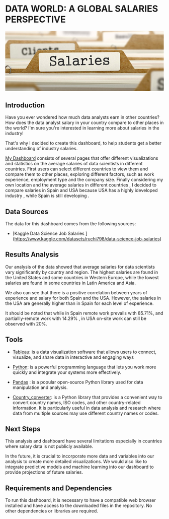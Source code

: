 # DATA WORLD: A GLOBAL SALARIES PERSPECTIVE

![imagen](https://github.com/luceromendozab/Dashboard__Project/blob/main/images/salary.jpeg)
 
## Introduction  
Have you ever wondered how much data analysts earn in other countries? How does the data analyst salary in your country compare to other places in the world?  I'm sure you're interested in learning more about salaries in the industry! 

That's why I decided to create this dashboard, to help students get a better understanding of industry salaries.

[My Dashboard](https://public.tableau.com/app/profile/lucero.mendoza8271/viz/salaries_16756398287530/DashboardWORLD?publish=yes) consists of several pages that offer different visualizations and statistics on the average salaries of data scientists in different countries. First users can select different countries to view them and compare them to other places, exploring different factors, such as work experience, employment type and the company size. Finally  considering my own location and the average salaries in different countries , I decided to compare salaries in Spain and USA  because USA has a highly ideveloped industry , while Spain is still developing . 

## Data Sources

The data for this dashboard comes from the following sources:

- [Kaggle Data Science Job Salaries ] (https://www.kaggle.com/datasets/ruchi798/data-science-job-salaries)

## Results Analysis
Our analysis of the data showed that average salaries for data scientists vary significantly by country and region. The highest salaries are found in the United States and some countries in Western Europe, while the lowest salaries are found in some countries in Latin America and Asia.

We also can see that there is a positive correlation between years of experience and salary for both Spain and the USA. However, the salaries in the USA are generally higher than in Spain for each level of experience.

It should be noted that while in Spain remote work prevails with 85.71%, and  partiallly-remote work with 14.29% , in  USA on-site work can still be observed with 20%.

## Tools

- [Tableau](https://www.tableau.com/es-es): is a data visualization software that allows users to connect, visualize, and share data in interactive and engaging ways
- [Python](https://www.python.org/downloads/): is a powerful programming language that lets you work more quickly and integrate your systems more effectively.

- [Pandas](https://pandas.pydata.org/docs/) : is a popular open-source Python library used for data manipulation and analysis. 
- [Country_converter](https://pypi.org/project/country-converter/): is a Python library that provides a convenient way to convert country names, ISO codes, and other country-related information. It is particularly useful in data analysis and research where data from multiple sources may use different country names or codes.

## Next Steps
This analysis and dashboard have several limitations especially in countries where salary data is not publicly available. 

In the future, it is crucial to incorporate more data and variables into our analysis to create more detailed visualizations. We would also like to integrate predictive models and machine learning into our dashboard to provide projections of future salaries.

## Requirements and Dependencies

To run this dashboard, it is necessary to have a compatible web browser installed and have access to the downloaded files in the repository. No other dependencies or libraries are required.